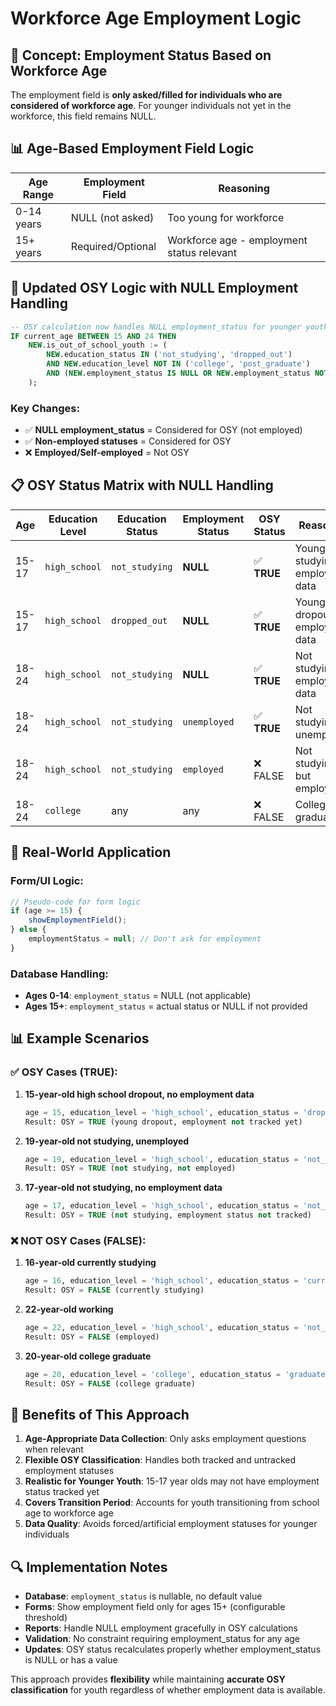 # Workforce Age Employment Logic

## 🎯 **Concept: Employment Status Based on Workforce Age**

The employment field is **only asked/filled for individuals who are considered of workforce age**. For younger individuals not yet in the workforce, this field remains NULL.

## 📊 **Age-Based Employment Field Logic**

| Age Range | Employment Field | Reasoning |
|-----------|------------------|-----------|
| 0-14 years | NULL (not asked) | Too young for workforce |
| 15+ years | Required/Optional | Workforce age - employment status relevant |

## 🔄 **Updated OSY Logic with NULL Employment Handling**

```sql
-- OSY calculation now handles NULL employment_status for younger youth
IF current_age BETWEEN 15 AND 24 THEN
    NEW.is_out_of_school_youth := (
        NEW.education_status IN ('not_studying', 'dropped_out') 
        AND NEW.education_level NOT IN ('college', 'post_graduate')
        AND (NEW.employment_status IS NULL OR NEW.employment_status NOT IN ('employed', 'self_employed'))
    );
```

### Key Changes:
- ✅ **NULL employment_status** = Considered for OSY (not employed)
- ✅ **Non-employed statuses** = Considered for OSY
- ❌ **Employed/Self-employed** = Not OSY

## 📋 **OSY Status Matrix with NULL Handling**

| Age | Education Level | Education Status | Employment Status | OSY Status | Reasoning |
|-----|----------------|------------------|-------------------|------------|-----------|
| 15-17 | `high_school` | `not_studying` | **NULL** | ✅ **TRUE** | Young, not studying, no employment data |
| 15-17 | `high_school` | `dropped_out` | **NULL** | ✅ **TRUE** | Young dropout, no employment data |
| 18-24 | `high_school` | `not_studying` | **NULL** | ✅ **TRUE** | Not studying, no employment data |
| 18-24 | `high_school` | `not_studying` | `unemployed` | ✅ **TRUE** | Not studying, unemployed |
| 18-24 | `high_school` | `not_studying` | `employed` | ❌ FALSE | Not studying but employed |
| 18-24 | `college` | any | any | ❌ FALSE | College graduate |

## 🎯 **Real-World Application**

### Form/UI Logic:
```javascript
// Pseudo-code for form logic
if (age >= 15) {
    showEmploymentField();
} else {
    employmentStatus = null; // Don't ask for employment
}
```

### Database Handling:
- **Ages 0-14**: `employment_status` = NULL (not applicable)
- **Ages 15+**: `employment_status` = actual status or NULL if not provided

## 📊 **Example Scenarios**

### ✅ **OSY Cases (TRUE):**

1. **15-year-old high school dropout, no employment data**
   ```sql
   age = 15, education_level = 'high_school', education_status = 'dropped_out', employment_status = NULL
   Result: OSY = TRUE (young dropout, employment not tracked yet)
   ```

2. **19-year-old not studying, unemployed**
   ```sql
   age = 19, education_level = 'high_school', education_status = 'not_studying', employment_status = 'unemployed'
   Result: OSY = TRUE (not studying, not employed)
   ```

3. **17-year-old not studying, no employment data**
   ```sql
   age = 17, education_level = 'high_school', education_status = 'not_studying', employment_status = NULL
   Result: OSY = TRUE (not studying, employment status not tracked)
   ```

### ❌ **NOT OSY Cases (FALSE):**

1. **16-year-old currently studying**
   ```sql
   age = 16, education_level = 'high_school', education_status = 'currently_studying', employment_status = NULL
   Result: OSY = FALSE (currently studying)
   ```

2. **22-year-old working**
   ```sql
   age = 22, education_level = 'high_school', education_status = 'not_studying', employment_status = 'employed'
   Result: OSY = FALSE (employed)
   ```

3. **20-year-old college graduate**
   ```sql
   age = 20, education_level = 'college', education_status = 'graduated', employment_status = 'unemployed'
   Result: OSY = FALSE (college graduate)
   ```

## 🎯 **Benefits of This Approach**

1. **Age-Appropriate Data Collection**: Only asks employment questions when relevant
2. **Flexible OSY Classification**: Handles both tracked and untracked employment statuses  
3. **Realistic for Younger Youth**: 15-17 year olds may not have employment status tracked yet
4. **Covers Transition Period**: Accounts for youth transitioning from school age to workforce age
5. **Data Quality**: Avoids forced/artificial employment statuses for younger individuals

## 🔍 **Implementation Notes**

- **Database**: `employment_status` is nullable, no default value
- **Forms**: Show employment field only for ages 15+ (configurable threshold)
- **Reports**: Handle NULL employment gracefully in OSY calculations
- **Validation**: No constraint requiring employment_status for any age
- **Updates**: OSY status recalculates properly whether employment_status is NULL or has a value

This approach provides **flexibility** while maintaining **accurate OSY classification** for youth regardless of whether employment data is available.
